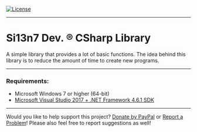 [![License](https://img.shields.io/badge/License-MIT-blue.svg?style=plastic)](https://github.com/Si13n7/SilDev.CSharpLib/blob/master/LICENSE.txt)

***

# Si13n7 Dev. ® CSharp Library

A simple library that provides a lot of basic functions. The idea behind this library is to reduce the amount of time to create new programs.

***

### Requirements:
- Microsoft Windows 7 or higher (64-bit)
- [Microsoft Visual Studio 2017 + .NET Framework 4.6.1 SDK](https://www.visualstudio.com/downloads/)

***

Would you like to help support this project? [Donate by PayPal](http://paypal.si13n7.com/) or [Report a Problem](https://support.si13n7.com/)! Please also feel free to report suggestions as well!

